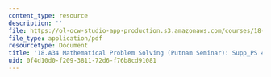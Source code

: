 ```yaml
---
content_type: resource
description: ''
file: https://ol-ocw-studio-app-production.s3.amazonaws.com/courses/18-a34-mathematical-problem-solving-putnam-seminar-fall-2018/0f4d10d0f209381172d6f76b8cd91081_MIT18_A34F18Supp4.pdf
file_type: application/pdf
resourcetype: Document
title: '18.A34 Mathematical Problem Solving (Putnam Seminar): Supp_PS 4'
uid: 0f4d10d0-f209-3811-72d6-f76b8cd91081
---
```

